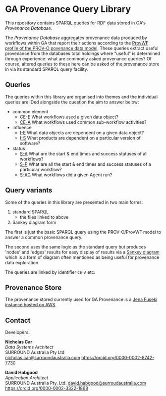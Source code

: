 # GA Provenance Query Library

This repository contains [SPARQL](https://www.w3.org/TR/sparql11-query/) queries for RDF data stored in GA's _Provenance Database_.

The _Provenance Database_ aggregates provenance data produced by workflows within GA that report their actions according to the [ProvWF profile of the PROV-O povenance data model](https://w3id.org/profile/provwf). These queries extract useful provenance from the databases total holdings where "useful" is determined through experience: what are commonly asked provenance queries? Of course, altered queries to these here can be asked of the provenance store in via its standard SPARQL query facility.


## Queries

The queries within this library are organised into themes and the individual queries are IDed alongside the question the aim to answer below:

* common element
    * [CE-E](common-element/CE-E.sparql) What workflows used a given data object?
    * [CE-A](common-element/CD-A.sparql) What workflows used common sub-workflow activities?
* influence
    * [I-E](influence/I-E.sparql) What data objects are dependent on a given data object?
    * [I-S](influence/I-S.sparql) What products are dependent on a particular version of software?
* status
    * [S-A](influence/S-A.sparql) What are the start & end times and success statuses of all workflows?
    * [S-P](influence/S-P.sparql) What are all the start & end times and success statuses of a particular workflow?
    * [S-AG](influence/S-AG.sparql) What workflows did a given Agent run?


## Query variants

Some of the queries in this library are presented in two main forms:

1. standard SPARQL
    * the files linked to above
2. Sankey diagram form

The first is just the basic SPARQL query using the PROV-O/ProvWF model to answer a common provenance query.

The second uses the same logic as the standard query but produces 'nodes' and 'edges' results for easy display of results via a [Sankey diagram](https://en.wikipedia.org/wiki/Sankey_diagram) which is a form of diagram often mentioned as being useful for provenance data exploration.

The queries are linked by identifier `CE-A` etc.


## Provenance Store

The provenance stored currently used for GA Provenance is a [Jena Fuseki instance hosted on AWS](http://digital-atlas-lb-1137864764.ap-southeast-2.elb.amazonaws.com:3200/#/).

## Contact
Developers:  

**Nicholas Car**  
*Data Systems Architect*  
SURROUND Australia Pty Ltd  
<nicholas.car@surroundaustralia.com>
<https://orcid.org/0000-0002-8742-7730>  

**David Habgood**  
*Application Architect*  
SURROUND Australia Pty. Ltd. 
<david.habgood@surroudaustralia.com>  
<https://orcid.org/0000-0002-3322-1868>
